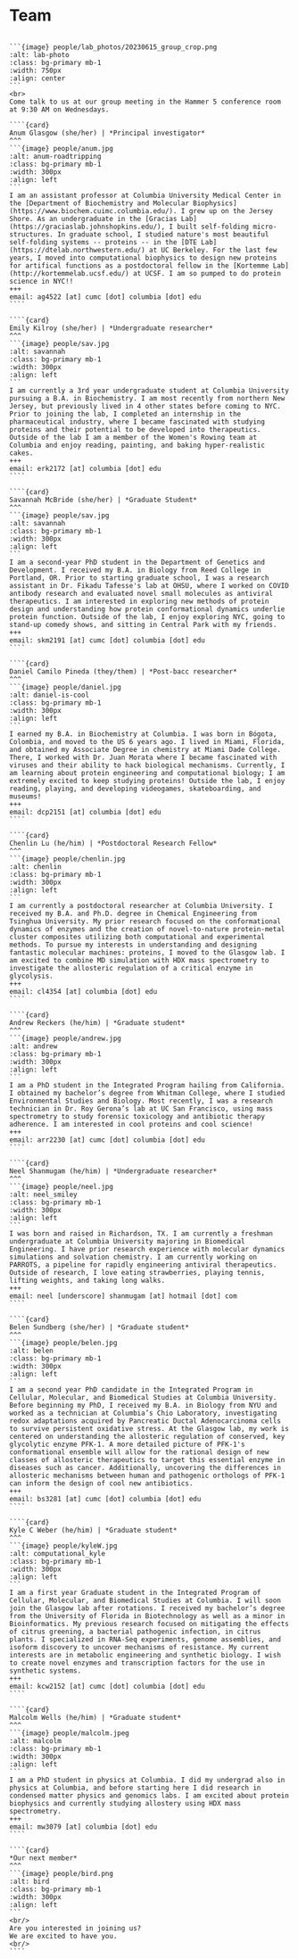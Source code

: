<!-- Global site tag (gtag.js) - Google Analytics -->
<script async src="https://www.googletagmanager.com/gtag/js?id=G-YXZFB7HB4L"></script>
<script>
  window.dataLayer = window.dataLayer || [];
  function gtag(){dataLayer.push(arguments);}
  gtag('js', new Date());

  gtag('config', 'G-YXZFB7HB4L');
</script>

# Team
`````{div} full-width

```{image} people/lab_photos/20230615_group_crop.png
:alt: lab-photo
:class: bg-primary mb-1
:width: 750px
:align: center
```
<br>
Come talk to us at our group meeting in the Hammer 5 conference room at 9:30 AM on Wednesdays.

````{card}
Anum Glasgow (she/her) | *Principal investigator*
^^^
```{image} people/anum.jpg
:alt: anum-roadtripping
:class: bg-primary mb-1
:width: 300px
:align: left
```
I am an assistant professor at Columbia University Medical Center in the [Department of Biochemistry and Molecular Biophysics](https://www.biochem.cuimc.columbia.edu/). I grew up on the Jersey Shore. As an undergraduate in the [Gracias Lab](https://graciaslab.johnshopkins.edu/), I built self-folding micro-structures. In graduate school, I studied nature's most beautiful self-folding systems -- proteins -- in the [DTE Lab](https://dtelab.northwestern.edu/) at UC Berkeley. For the last few years, I moved into computational biophysics to design new proteins for artifical functions as a postdoctoral fellow in the [Kortemme Lab](http://kortemmelab.ucsf.edu/) at UCSF. I am so pumped to do protein science in NYC!! 
+++
email: ag4522 [at] cumc [dot] columbia [dot] edu
````

````{card}
Emily Kilroy (she/her) | *Undergraduate researcher*
^^^
```{image} people/sav.jpg
:alt: savannah
:class: bg-primary mb-1
:width: 300px
:align: left
```
I am currently a 3rd year undergraduate student at Columbia University pursuing a B.A. in Biochemistry. I am most recently from northern New Jersey, but previously lived in 4 other states before coming to NYC. Prior to joining the lab, I completed an internship in the pharmaceutical industry, where I became fascinated with studying proteins and their potential to be developed into therapeutics. Outside of the lab I am a member of the Women's Rowing team at Columbia and enjoy reading, painting, and baking hyper-realistic cakes.
+++
email: erk2172 [at] columbia [dot] edu
````

````{card}
Savannah McBride (she/her) | *Graduate Student*
^^^
```{image} people/sav.jpg
:alt: savannah
:class: bg-primary mb-1
:width: 300px
:align: left
```
I am a second-year PhD student in the Department of Genetics and Development. I received my B.A. in Biology from Reed College in Portland, OR. Prior to starting graduate school, I was a research assistant in Dr. Fikadu Tafesse's lab at OHSU, where I worked on COVID antibody research and evaluated novel small molecules as antiviral therapeutics. I am interested in exploring new methods of protein design and understanding how protein conformational dynamics underlie protein function. Outside of the lab, I enjoy exploring NYC, going to stand-up comedy shows, and sitting in Central Park with my friends.
+++
email: skm2191 [at] cumc [dot] columbia [dot] edu
````

````{card}
Daniel Camilo Pineda (they/them) | *Post-bacc researcher*
^^^
```{image} people/daniel.jpg
:alt: daniel-is-cool
:class: bg-primary mb-1
:width: 300px
:align: left
```
I earned my B.A. in Biochemistry at Columbia. I was born in Bógota, Colombia, and moved to the US 6 years ago. I lived in Miami, Florida, and obtained my Associate Degree in chemistry at Miami Dade College. There, I worked with Dr. Juan Morata where I became fascinated with viruses and their ability to hack biological mechanisms. Currently, I am learning about protein engineering and computational biology; I am extremely excited to keep studying proteins! Outside the lab, I enjoy reading, playing, and developing videogames, skateboarding, and museums! 
+++
email: dcp2151 [at] columbia [dot] edu
````

````{card}
Chenlin Lu (he/him) | *Postdoctoral Research Fellow*
^^^
```{image} people/chenlin.jpg
:alt: chenlin
:class: bg-primary mb-1
:width: 300px
:align: left
```
I am currently a postdoctoral researcher at Columbia University. I received my B.A. and Ph.D. degree in Chemical Engineering from Tsinghua University. My prior research focused on the conformational dynamics of enzymes and the creation of novel-to-nature protein-metal cluster composites utilizing both computational and experimental methods. To pursue my interests in understanding and designing fantastic molecular machines: proteins, I moved to the Glasgow lab. I am excited to combine MD simulation with HDX mass spectrometry to investigate the allosteric regulation of a critical enzyme in glycolysis.
+++
email: cl4354 [at] columbia [dot] edu
````

````{card}
Andrew Reckers (he/him) | *Graduate student*
^^^
```{image} people/andrew.jpg
:alt: andrew
:class: bg-primary mb-1
:width: 300px
:align: left
```
I am a PhD student in the Integrated Program hailing from California. I obtained my bachelor’s degree from Whitman College, where I studied Environmental Studies and Biology. Most recently, I was a research technician in Dr. Roy Gerona’s lab at UC San Francisco, using mass spectrometry to study forensic toxicology and antibiotic therapy adherence. I am interested in cool proteins and cool science!
+++
email: arr2230 [at] cumc [dot] columbia [dot] edu
````

````{card}
Neel Shanmugam (he/him) | *Undergraduate researcher*
^^^
```{image} people/neel.jpg
:alt: neel_smiley
:class: bg-primary mb-1
:width: 300px
:align: left
```
I was born and raised in Richardson, TX. I am currently a freshman undergraduate at Columbia University majoring in Biomedical Engineering. I have prior research experience with molecular dynamics simulations and solvation chemistry. I am currently working on PARROTS, a pipeline for rapidly engineering antiviral therapeutics. Outside of research, I love eating strawberries, playing tennis, lifting weights, and taking long walks.
+++
email: neel [underscore] shanmugam [at] hotmail [dot] com
````

````{card}
Belen Sundberg (she/her) | *Graduate student*
^^^
```{image} people/belen.jpg
:alt: belen
:class: bg-primary mb-1
:width: 300px
:align: left
```
I am a second year PhD candidate in the Integrated Program in Cellular, Molecular, and Biomedical Studies at Columbia University. Before beginning my PhD, I received my B.A. in Biology from NYU and worked as a technician at Columbia’s Chio Laboratory, investigating redox adaptations acquired by Pancreatic Ductal Adenocarcinoma cells to survive persistent oxidative stress. At the Glasgow lab, my work is centered on understanding the allosteric regulation of conserved, key glycolytic enzyme PFK-1. A more detailed picture of PFK-1's conformational ensemble will allow for the rational design of new classes of allosteric therapeutics to target this essential enzyme in diseases such as cancer. Additionally, uncovering the differences in allosteric mechanisms between human and pathogenic orthologs of PFK-1 can inform the design of cool new antibiotics.
+++
email: bs3281 [at] cumc [dot] columbia [dot] edu
````

````{card}
Kyle C Weber (he/him) | *Graduate student*
^^^
```{image} people/kyleW.jpg
:alt: computational_kyle
:class: bg-primary mb-1
:width: 300px
:align: left
```
I am a first year Graduate student in the Integrated Program of Cellular, Molecular, and Biomedical Studies at Columbia. I will soon join the Glasgow lab after rotations. I received my bachelor’s degree from the University of Florida in Biotechnology as well as a minor in Bioinformatics. My previous research focused on mitigating the effects of citrus greening, a bacterial pathogenic infection, in citrus plants. I specialized in RNA-Seq experiments, genome assemblies, and isoform discovery to uncover mechanisms of resistance. My current interests are in metabolic engineering and synthetic biology. I wish to create novel enzymes and transcription factors for the use in synthetic systems.
+++
email: kcw2152 [at] cumc [dot] columbia [dot] edu
````

````{card}
Malcolm Wells (he/him) | *Graduate student*
^^^
```{image} people/malcolm.jpeg
:alt: malcolm
:class: bg-primary mb-1
:width: 300px
:align: left
```
I am a PhD student in physics at Columbia. I did my undergrad also in physics at Columbia, and before starting here I did research in condensed matter physics and genomics labs. I am excited about protein biophysics and currently studying allostery using HDX mass spectrometry.
+++
email: mw3079 [at] columbia [dot] edu
````

````{card}
*Our next member*
^^^
```{image} people/bird.png
:alt: bird
:class: bg-primary mb-1
:width: 300px
:align: left
```
<br/>
Are you interested in joining us?
We are excited to have you.
<br/>
````
`````
